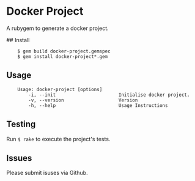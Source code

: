 # Docker Project 
A rubygem to generate a docker project.


## Install

		$ gem build docker-project.gemspec
		$ gem install docker-project*.gem


## Usage


		Usage: docker-project [options]
    		-i, --init                       Initialise docker project.
    		-v, --version                    Version
    		-h, --help                       Usage Instructions


## Testing

Run `$ rake` to execute the project's tests.

## Issues

Please submit isuses via Github.
